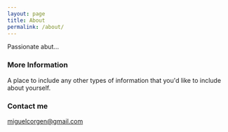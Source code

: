 ```yaml
---
layout: page
title: About
permalink: /about/
---
```


Passionate abut...

### More Information

A place to include any other types of information that you'd like to include about yourself.

### Contact me

[miguelcorgen@gmail.com](mailto:miguelcorgen@gmail.com)
